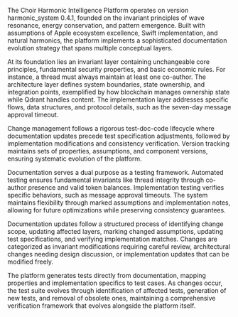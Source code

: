 The Choir Harmonic Intelligence Platform operates on version harmonic_system 0.4.1, founded on the invariant principles of wave resonance, energy conservation, and pattern emergence. Built with assumptions of Apple ecosystem excellence, Swift implementation, and natural harmonics, the platform implements a sophisticated documentation evolution strategy that spans multiple conceptual layers.

At its foundation lies an invariant layer containing unchangeable core principles, fundamental security properties, and basic economic rules. For instance, a thread must always maintain at least one co-author. The architecture layer defines system boundaries, state ownership, and integration points, exemplified by how blockchain manages ownership state while Qdrant handles content. The implementation layer addresses specific flows, data structures, and protocol details, such as the seven-day message approval timeout.

Change management follows a rigorous test-doc-code lifecycle where documentation updates precede test specification adjustments, followed by implementation modifications and consistency verification. Version tracking maintains sets of properties, assumptions, and component versions, ensuring systematic evolution of the platform.

Documentation serves a dual purpose as a testing framework. Automated testing ensures fundamental invariants like thread integrity through co-author presence and valid token balances. Implementation testing verifies specific behaviors, such as message approval timeouts. The system maintains flexibility through marked assumptions and implementation notes, allowing for future optimizations while preserving consistency guarantees.

Documentation updates follow a structured process of identifying change scope, updating affected layers, marking changed assumptions, updating test specifications, and verifying implementation matches. Changes are categorized as invariant modifications requiring careful review, architectural changes needing design discussion, or implementation updates that can be modified freely.

The platform generates tests directly from documentation, mapping properties and implementation specifics to test cases. As changes occur, the test suite evolves through identification of affected tests, generation of new tests, and removal of obsolete ones, maintaining a comprehensive verification framework that evolves alongside the platform itself.
